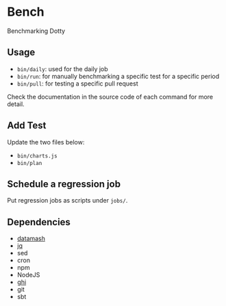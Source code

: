 # Bench

Benchmarking Dotty

## Usage

- `bin/daily`: used for the daily job
- `bin/run`: for manually benchmarking a specific test for a specific period
- `bin/pull`: for testing a specific pull request

Check the documentation in the source code of each command for more detail.

## Add Test

Update the two files below:

- `bin/charts.js`
- `bin/plan`

## Schedule a regression job

Put regression jobs as scripts under `jobs/`. 

## Dependencies

- [datamash](https://www.gnu.org/software/datamash/)
- [jq](https://stedolan.github.io/jq)
- sed
- cron
- npm
- NodeJS
- [ghi](https://github.com/stephencelis/ghi)
- git
- sbt

